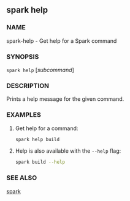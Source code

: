 ## spark help

### NAME

spark-help - Get help for a Spark command

### SYNOPSIS

``spark help`` [*subcommand*]

### DESCRIPTION

Prints a help message for the given command.

### EXAMPLES

1. Get help for a command:
    ```sh
    spark help build
    ```

2. Help is also available with the `--help` flag:
    ```sh
    spark build --help
    ```

### SEE ALSO

[spark](./spark.md)
